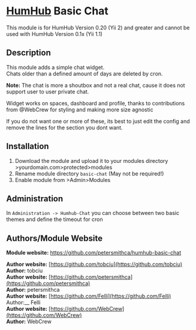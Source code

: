 # [HumHub](https://github.com/humhub/humhub) Basic Chat

This module is for HumHub Version 0.20 (Yii 2) and greater and cannot be used with HumHub Version 0.1x (Yii 1.1)

## Description


This module adds a simple chat widget.  
Chats older than a defined amount of days are deleted by cron.  

**Note:** The chat is more a shoutbox and not a real chat, cause it does not support user to user private chat.

Widget works on spaces, dashboard and profile, thanks to contributions from @WebCrew for styling and making more size agnostic

If you do not want one or more of these, its best to just edit the config and remove the lines for the section you dont want.

## Installation
1. Download the module and upload it to your modules directory >yourdomain.com>protected>modules
2. Rename module directory ```basic-chat``` (May not be required!)
3. Enable module from >Admin>Modules


## Administration

In `Administration -> Humhub-Chat` you can choose between two basic themes and define the timeout for cron

## Authors/Module Website

__Module website:__ <https://github.com/petersmithca/humhub-basic-chat>  

__Author website:__ [https://github.com/tobciu](https://github.com/tobciu)    
__Author:__ tobciu    
__Author website:__ [https://github.com/petersmithca](https://github.com/petersmithca)    
__Author:__ petersmithca    
__Author website:__ [https://github.com/Felli](https://github.com/Felli)     
Author:__ Felli    
__Author website:__ [https://github.com/WebCrew](https://github.com/WebCrew)   
__Author:__ WebCrew    
